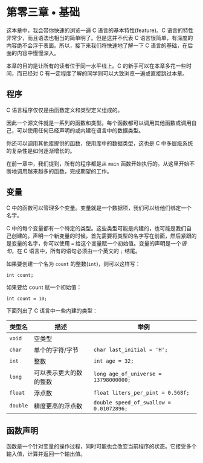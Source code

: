 # 第零三章 • 基础

这本章中，我会带你快速的浏览一遍 C 语言的基本特性(feature)。C 语言的特性非常少，而且语法也相当的简单明了。但是这并不代表 C 语言很简单，有深度的内容绝不会浮于表面。所以，接下来我们将快速地了解一下 C 语言的基础，在后面的内容中慢慢深入。

本章的目的是让所有的读者位于同一水平线上。C 的新手可以在本章多花一些时间，而已经对 C 有一定程度了解的同学则可以大致浏览一遍或直接跳过本章。

## 程序

C 语言程序仅仅是由函数定义和类型定义组成的。

因此一个源文件就是一系列的函数和类型。每个函数都可以调用其他函数或调用自己，可以使用任何已经声明的或内建在语言中的数据类型。

你还可以调用其他库提供的函数，使用库中的数据类型，这也是 C 中多层级系统的复杂性是如何逐渐增长的。

在前一章中，我们提到，所有的程序都是从 `main` 函数开始执行的。从这里开始不断地调用越来越多的函数，完成期望的工作。

## 变量

C 中的函数可以管理多个变量。变量就是一个数据项，我们可以给他们绑定一个名字。

C 中的每个变量都有一个特定的类型。这些类型可能是内建的，也可能是我们自己创建的。声明一个新变量的时候，首先需要将类型的名字写在前面，然后紧跟的是变量的名字，你可以使用 `=` 给这个变量赋一个初始值。变量的声明是一个*语句*，在 C 语言中，所有的语句必须由一个英文的 `;` 结尾。

如果要创建一个名为 `count` 的整数(`int`)，则可以这样写：

    int count;

如果要给 count 赋一个初始值：

    int count = 10;

下面列出了 C 语言中一些内建的类型：

|类型名|描述|举例|
|--|--|--|
|`void`|空类型||
|`char`|单个的字符/字节|`char last_initial = 'H';`|
|`int`|整数|`int age = 32;`|
|`long`|可以表示更大的数的整数|`long age_of_universe = 13798000000;`|
|`float`|浮点数|`float liters_per_pint = 0.568f;`|
|`double`|精度更高的浮点数|`double speed_of_swallow = 0.01072896;`|

## 函数声明

函数是一个针对变量的操作过程，同时可能也会改变当前程序的状态。它接受多个输入值，计算并返回一个输出值。